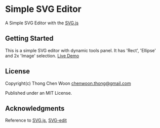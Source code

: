 # Simple SVG Editor

A Simple SVG Editor with the [SVG.js](https://svgjs.com)

## Getting Started

This is a simple SVG editor with dynamic tools panel. It has 'Rect', 'Ellipse' and 2x 'Image' selection.
[Live Demo](https://chenwoon.github.io/simple-svg-editor/)

## License

Copyright(c)
Thong Chen Woon chenwoon.thong@gmail.com

Published under an MIT License.

## Acknowledgments

Reference to [SVG.js](https://svgjs.com), [SVG-edit](https://code.google.com/archive/p/svg-edit)
